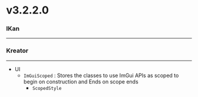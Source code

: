 # v3.2.2.0

### IKan
----------------------------------------------------------------------------------------------------------------------
  
### Kreator
----------------------------------------------------------------------------------------------------------------------
  - UI
    - `ImGuiScoped` : Stores the classes to use ImGui APIs as scoped to begin on construction and Ends on scope ends
      - `ScopedStyle`
